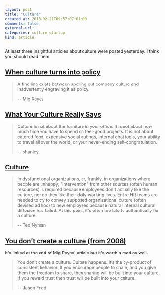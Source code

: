 ```yaml
---
layout: post
title: "Culture"
created_at: 2013-02-21T09:57:07+01:00
comments: false
external-url: 
categories: culture startup
kind: article
---
```


At least three insightful articles about culture were posted yesterday. I think you should read them.

## [When culture turns into policy][1]

> A fine line exists between spelling out company culture and inadvertently
> engraving it as policy.
>
> -- Mig Reyes


## [What Your Culture Really Says][2]

> Culture is not about the furniture in your office. It is not about how much
> time you have to spend on feel-good projects. It is not about catered food,
> expensive social outings, internal chat tools, your ability to travel all
> over the world, or your never-ending self-congratulation.
>
> -- shanley


## [Culture][3]

> In dysfunctional organizations, or, frankly, in organizations where people
> are unhappy, "intervention" from other sources (often human resources) is
> required because employees don't actually like the culture, nor do they like
> their daily working lives. Entire HR teams are needed to try to convey
> supposed organizational culture (often devised ad hoc) to new employees
> because natural internal cultural diffusion has failed. At this point, it's
> often too late to authentically fix a culture.
>
> -- Ted Nyman


## [You don’t create a culture (from 2008)][4]

It's linked at the end of Mig Reyes' article but it's worth a read as well.

> You don’t create a culture. Culture happens. It’s the by-product of
> consistent behavior. If you encourage people to share, and you give them the
> freedom to share, then sharing will be built into your culture. If you
> reward trust then trust will be built into your culture.
>
> -- Jason Fried

[1]: http://37signals.com/svn/posts/3450
[2]: http://blog.prettylittlestatemachine.com/blog/2013/02/20/what-your-culture-really-says/
[3]: http://ted.io/culture.html
[4]: http://37signals.com/svn/posts/1022-you-dont-create-a-culture
